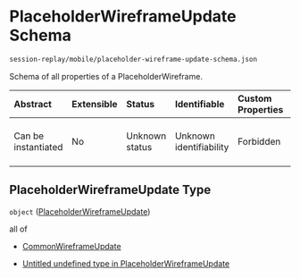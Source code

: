 # PlaceholderWireframeUpdate Schema

```txt
session-replay/mobile/placeholder-wireframe-update-schema.json
```

Schema of all properties of a PlaceholderWireframe.

| Abstract            | Extensible | Status         | Identifiable            | Custom Properties | Additional Properties | Access Restrictions | Defined In                                                                                                                               |
| :------------------ | :--------- | :------------- | :---------------------- | :---------------- | :-------------------- | :------------------ | :--------------------------------------------------------------------------------------------------------------------------------------- |
| Can be instantiated | No         | Unknown status | Unknown identifiability | Forbidden         | Allowed               | none                | [placeholder-wireframe-update-schema.json](../out/session-replay/mobile/placeholder-wireframe-update-schema.json "open original schema") |

## PlaceholderWireframeUpdate Type

`object` ([PlaceholderWireframeUpdate](placeholder-wireframe-update-schema.md))

all of

* [CommonWireframeUpdate](_common-wireframe-update-schema.md "check type definition")

* [Untitled undefined type in PlaceholderWireframeUpdate](placeholder-wireframe-update-schema-allof-1.md "check type definition")
